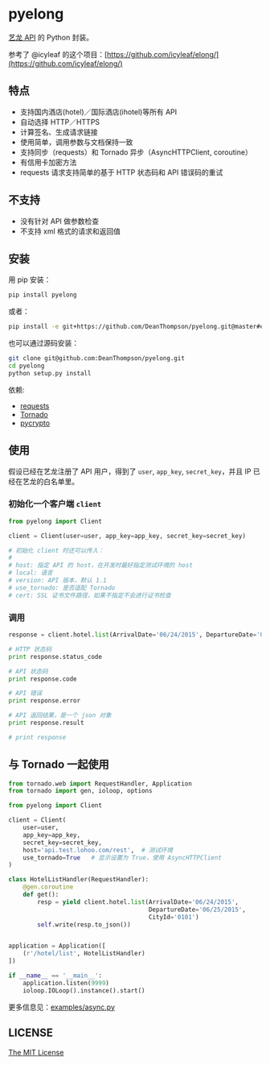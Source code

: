 pyelong
=======

[艺龙 API](http://open.elong.com/wiki/API%E6%96%87%E6%A1%A3) 的 Python 封装。

参考了 @icyleaf 的这个项目：[https://github.com/icyleaf/elong/](https://github.com/icyleaf/elong/)

## 特点

- 支持国内酒店(hotel)／国际酒店(ihotel)等所有 API
- 自动选择 HTTP／HTTPS
- 计算签名、生成请求链接
- 使用简单，调用参数与文档保持一致
- 支持同步（requests）和 Tornado 异步（AsyncHTTPClient, coroutine）
- 有信用卡加密方法
- requests 请求支持简单的基于 HTTP 状态码和 API 错误码的重试

## 不支持

- 没有针对 API 做参数检查
- 不支持 xml 格式的请求和返回值

## 安装

用 pip 安装：

```bash
pip install pyelong
```

或者：

```bash
pip install -e git+https://github.com/DeanThompson/pyelong.git@master#egg=pyelong
```

也可以通过源码安装：

```bash
git clone git@github.com:DeanThompson/pyelong.git
cd pyelong
python setup.py install
```

依赖:

- [requests](http://docs.python-requests.org/en/latest/)
- [Tornado](http://www.tornadoweb.org/en/stable/)
- [pycrypto](https://www.dlitz.net/software/pycrypto/)

## 使用

假设已经在艺龙注册了 API 用户，得到了 `user`, `app_key`, `secret_key`，并且 IP 已经在艺龙的白名单里。

### 初始化一个客户端 `client`

```python
from pyelong import Client

client = Client(user=user, app_key=app_key, secret_key=secret_key)

# 初始化 client 时还可以传入：
#
# host: 指定 API 的 host，在开发时最好指定测试环境的 host
# local: 语言
# version: API 版本，默认 1.1
# use_tornado: 是否适配 Tornado
# cert: SSL 证书文件路径，如果不指定不会进行证书检查
```

### 调用

```python
response = client.hotel.list(ArrivalDate='06/24/2015', DepartureDate='06/25/2015', CityId='0101')

# HTTP 状态码
print response.status_code

# API 状态码
print response.code

# API 错误
print response.error

# API 返回结果，是一个 json 对象
print response.result

# print response
```

## 与 Tornado 一起使用

```python
from tornado.web import RequestHandler, Application
from tornado import gen, ioloop, options

from pyelong import Client

client = Client(
    user=user,
    app_key=app_key,
    secret_key=secret_key,
    host='api.test.lohoo.com/rest',  # 测试环境
    use_tornado=True   # 显示设置为 True，使用 AsyncHTTPClient
)

class HotelListHandler(RequestHandler):
    @gen.coroutine
    def get():
        resp = yield client.hotel.list(ArrivalDate='06/24/2015',
                                       DepartureDate='06/25/2015',
                                       CityId='0101')
        self.write(resp.to_json())


application = Application([
    (r'/hotel/list', HotelListHandler)
])

if __name__ == '__main__':
    application.listen(9999)
    ioloop.IOLoop().instance().start()
```

更多信息见：[examples/async.py](examples/async.py)

## LICENSE

[The MIT License](LICENSE)
